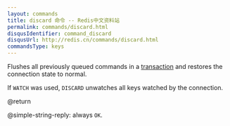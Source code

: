 ```yaml
---
layout: commands
title: discard 命令 -- Redis中文资料站
permalink: commands/discard.html
disqusIdentifier: command_discard
disqusUrl: http://redis.cn/commands/discard.html
commandsType: keys
---
```


Flushes all previously queued commands in a [transaction][tt] and restores the
connection state to normal.

[tt]: /topics/transactions

If `WATCH` was used, `DISCARD` unwatches all keys watched by the connection.

@return

@simple-string-reply: always `OK`.

